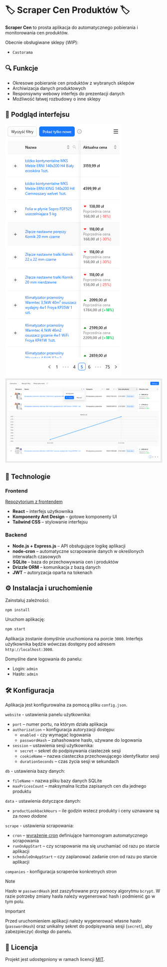 # 🏷️ Scraper Cen Produktów 🏷️

**Scraper Cen** to prosta aplikacja do automatycznego pobierania i monitorowania cen produktów.

Obecnie obsługiwane sklepy (_WIP_):

-   `Castorama`

## 🔍 Funkcje

-   Okresowe pobieranie cen produktów z wybranych sklepów
-   Archiwizacja danych produktowych
-   Responsywny webowy interfejs do prezentacji danych
-   Możliwość łatwej rozbudowy o inne sklepy

## 📸 Podgląd interfejsu

![Wersja mobilna](example/mobile.png)
![Wersja desktop](example/desktop.png)

## 🚀 Technologie

### Frontend

[Repozytorium z frontendem](https://github.com/filip-stepien/scraper-cen-frontend)

-   **React** – interfejs użytkownika
-   **Komponenty Ant Design** – gotowe komponenty UI
-   **Tailwind CSS** – stylowanie interfejsu

### Backend

-   **Node.js + Express.js** – API obsługujące logikę aplikacji
-   **node-cron** – automatyczne scrapowanie danych w określonych interwałach czasowych
-   **SQLite** – baza do przechowywania cen i produktów
-   **Drizzle ORM** – komunikacja z bazą danych
-   **JWT** – autoryzacja oparta na tokenach

## ⚙️ Instalacja i uruchomienie

Zainstaluj zależności:

```bash
npm install
```

Uruchom aplikację:

```bash
npm start
```

Aplikacja zostanie domyślnie uruchomiona na porcie `3000`. Interfejs użytkownika będzie wówczas dostępny pod adresem `http://localhost:3000`.

Domyślne dane logowania do panelu:
-  Login: `admin`
-  Hasło: `admin`

## 🛠️ Konfiguracja

Aplikacja jest konfigurowalna za pomocą pliku `config.json`.

`website` - ustawienia panelu użytkownika:

-   `port` – numer portu, na którym działa aplikacja
-   `authorization` – konfiguracja autoryzacji dostępu:
    -   `enabled` - czy wymagać logowania
    -   `passwordHash` – zahashowane hasło, używane do logowania
-   `session` – ustawienia sesji użytkownika:
    -   `secret` – sekret do podpisywania ciasteczek sesji
    -   `cookieName` – nazwa ciasteczka przechowującego identyfikator sesji
    -   `durationSeconds` – czas życia sesji w sekundach

`db` - ustawienia bazy danych:

-   `fileName` – nazwa pliku bazy danych SQLite
-   `maxPricesCount` – maksymalna liczba zapisanych cen dla jednego produktu

`data` - ustawienia dotyczące danych:

-   `productLookbackHours` – ile godzin wstecz produkty i ceny uznawane są za _nowo dodane_

`scrape` - ustawienia scrapowania:

-   `cron` – [wyrażenie cron](https://en.wikipedia.org/wiki/Cron) definiujące harmonogram automatycznego scrapowania
-   `runOnAppStart` – czy scrapowanie ma się uruchamiać od razu po starcie aplikacji
-   `scheduleOnAppStart` – czy zaplanować zadanie cron od razu po starcie aplikacji

`companies` - konfiguracja scraperów konkretnych stron

> [!NOTE]  
> Hasło w `passwordHash` jest zaszyfrowane przy pomocy algorytmu `bcrypt`. W razie potrzeby zmiany hasła należy wygenerować hash i podmienić go w tym polu.

> [!IMPORTANT]
> Przed uruchomieniem aplikacji należy wygenerować własne hasło (`passwordHash`) oraz unikalny sekret do podpisywania sesji (`secret`), aby zabezpieczyć dostęp do panelu.

## 📄 Licencja

Projekt jest udostępniony w ramach licencji [MIT](https://pl.wikipedia.org/wiki/Licencja_MIT).
